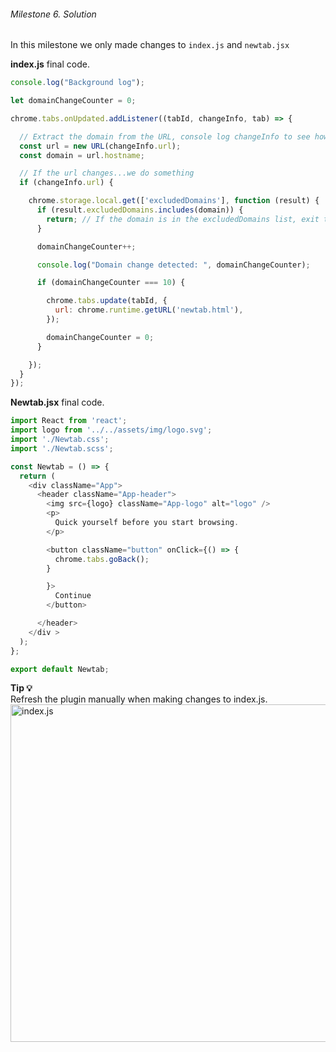 ###### Milestone 6. Solution 


In this milestone we only made changes to `index.js` and `newtab.jsx` 

**index.js** final code.

```javascript
console.log("Background log");

let domainChangeCounter = 0;

chrome.tabs.onUpdated.addListener((tabId, changeInfo, tab) => {

  // Extract the domain from the URL, console log changeInfo to see how it looks
  const url = new URL(changeInfo.url);
  const domain = url.hostname;

  // If the url changes...we do something
  if (changeInfo.url) {

    chrome.storage.local.get(['excludedDomains'], function (result) {
      if (result.excludedDomains.includes(domain)) {
        return; // If the domain is in the excludedDomains list, exit the function
      }

      domainChangeCounter++;

      console.log("Domain change detected: ", domainChangeCounter);

      if (domainChangeCounter === 10) {

        chrome.tabs.update(tabId, {
          url: chrome.runtime.getURL('newtab.html'),
        });

        domainChangeCounter = 0;
      }

    });
  }
});

```

**Newtab.jsx** final code.

```javascript
import React from 'react';
import logo from '../../assets/img/logo.svg';
import './Newtab.css';
import './Newtab.scss';

const Newtab = () => {
  return (
    <div className="App">
      <header className="App-header">
        <img src={logo} className="App-logo" alt="logo" />
        <p>
          Quick yourself before you start browsing.
        </p>

        <button className="button" onClick={() => {
          chrome.tabs.goBack();
        }

        }>
          Continue
        </button>

      </header>
    </div >
  );
};

export default Newtab;

```

**Tip 💡**   
Refresh the plugin manually when making changes to index.js.
<img src="/chrome-extension/image6.png" alt="index.js" width="960" height="540">
